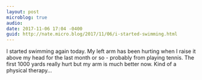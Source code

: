 ```yaml
---
layout: post
microblog: true
audio: 
date: 2017-11-06 17:04 -0400
guid: http://nate.micro.blog/2017/11/06/i-started-swimming.html
---
```

I started swimming again today. My left arm has been hurting when I raise it above my head for the last month or so - probably from playing tennis. The first 1000 yards really hurt but my arm is much better now. Kind of a physical therapy…

